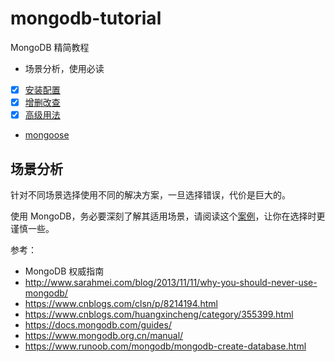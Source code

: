 # mongodb-tutorial

MongoDB 精简教程

- 场景分析，使用必读
- [x] [安装配置](./1.install.md)
- [x] [增删改查](./2.crud.md)
- [x] [高级用法](./3.senior.md)
- [mongoose](./mongoose.md)

## 场景分析

针对不同场景选择使用不同的解决方案，一旦选择错误，代价是巨大的。

使用 MongoDB，务必要深刻了解其适用场景，请阅读这个[案例](http://www.sarahmei.com/blog/2013/11/11/why-you-should-never-use-mongodb/)，让你在选择时更谨慎一些。

参考：

- MongoDB 权威指南
- http://www.sarahmei.com/blog/2013/11/11/why-you-should-never-use-mongodb/
- https://www.cnblogs.com/clsn/p/8214194.html
- https://www.cnblogs.com/huangxincheng/category/355399.html
- https://docs.mongodb.com/guides/
- https://www.mongodb.org.cn/manual/
- https://www.runoob.com/mongodb/mongodb-create-database.html
